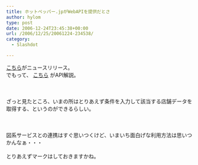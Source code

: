 ```yaml
---
title: ホットペッパー.jpがWebAPIを提供だとさ
author: hylom
type: post
date: 2006-12-24T23:45:38+00:00
url: /2006/12/25/20061224-234538/
category:
  - Slashdot

---
```

 [こちら][1]がニュースリリース。   
でもって、   [こちら][2] がAPI解説。</br>  
</br>   
ざっと見たところ、いまの所はとりあえず条件を入力して該当する店舗データを取得する、というのができるらしい。</br>  
</br>   
図系サービスとの連携はすぐ思いつくけど、いまいち面白げな利用方法は思いつかんなぁ・・・</br>   
とりあえずマークはしておきますかね。</br>  
</br>

 [1]: http://www.recruit.jp/newsrelease/2006/12/hot/TO20061222/
 [2]: http://api.hotpepper.jp/index.html
